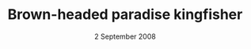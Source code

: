 ---
title: Brown-headed paradise kingfisher
creator: Mark A. Harper
licence: CC BY-SA 2.0
licence-url: https://creativecommons.org/licenses/by-sa/2.0/deed.en
image-url: https://upload.wikimedia.org/wikipedia/commons/b/b1/Brown-headed_Paradise-Kingfisher.jpg
date: 2 September 2008
layout: exhibit
---